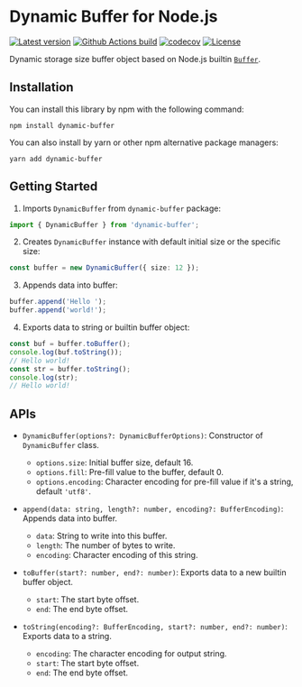 # Dynamic Buffer for Node.js

[![Latest version](https://img.shields.io/github/v/release/ghosind/node-dynamic-buffer?include_prereleases)](https://github.com/ghosind/node-dynamic-buffer)
[![Github Actions build](https://img.shields.io/github/workflow/status/ghosind/node-dynamic-buffer/Test)](https://github.com/ghosind/node-dynamic-buffer)
[![codecov](https://codecov.io/gh/ghosind/node-dynamic-buffer/branch/main/graph/badge.svg)](https://codecov.io/gh/ghosind/node-dynamic-buffer)
[![License](https://img.shields.io/github/license/ghosind/node-dynamic-buffer)](https://github.com/ghosind/node-dynamic-buffer)

Dynamic storage size buffer object based on Node.js builtin [`Buffer`](https://nodejs.org/api/buffer.html).

## Installation

You can install this library by npm with the following command:

```shell
npm install dynamic-buffer
```

You can also install by yarn or other npm alternative package managers:

```shell
yarn add dynamic-buffer
```

## Getting Started

1. Imports `DynamicBuffer` from `dynamic-buffer` package:

  ```ts
  import { DynamicBuffer } from 'dynamic-buffer';
  ```

2. Creates `DynamicBuffer` instance with default initial size or the specific size:

  ```ts
  const buffer = new DynamicBuffer({ size: 12 });
  ```

3. Appends data into buffer:

  ```ts
  buffer.append('Hello ');
  buffer.append('world!');
  ```

4. Exports data to string or builtin buffer object:

  ```ts
  const buf = buffer.toBuffer();
  console.log(buf.toString());
  // Hello world!
  const str = buffer.toString();
  console.log(str);
  // Hello world!
  ```

## APIs

- `DynamicBuffer(options?: DynamicBufferOptions)`: Constructor of `DynamicBuffer` class.

  - `options.size`: Initial buffer size, default 16.
  - `options.fill`: Pre-fill value to the buffer, default 0.
  - `options.encoding`: Character encoding for pre-fill value if it's a string, default `'utf8'`.

- `append(data: string, length?: number, encoding?: BufferEncoding)`: Appends data into buffer.

  - `data`: String to write into this buffer.
  - `length`: The number of bytes to write.
  - `encoding`: Character encoding of this string.

- `toBuffer(start?: number, end?: number)`: Exports data to a new builtin buffer object.

  - `start`: The start byte offset.
  - `end`: The end byte offset.

- `toString(encoding?: BufferEncoding, start?: number, end?: number)`: Exports data to a string.

  - `encoding`: The character encoding for output string.
  - `start`: The start byte offset.
  - `end`: The end byte offset.
